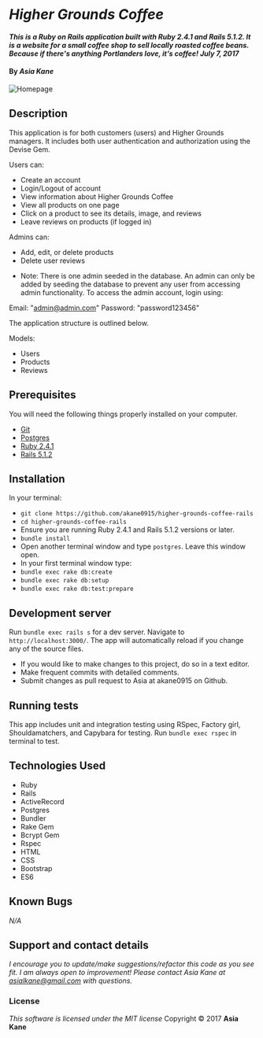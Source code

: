 # _Higher Grounds Coffee_

#### _This is a Ruby on Rails application built with Ruby 2.4.1 and Rails 5.1.2.  It is a website for a small coffee shop to sell locally roasted coffee beans.  Because if there's anything Portlanders love, it's coffee!  July 7, 2017_

#### By _**Asia Kane**_

![Homepage](./app/assets/images/homepage.png)

## Description

This application is for both customers (users) and Higher Grounds managers.  It includes both user authentication and authorization using the Devise Gem.  

Users can:
- Create an account
- Login/Logout of account
- View information about Higher Grounds Coffee
- View all products on one page
- Click on a product to see its details, image, and reviews
- Leave reviews on products (if logged in)

Admins can:
- Add, edit, or delete products
- Delete user reviews
* Note: There is one admin seeded in the database.  An admin can only be added by seeding the database to prevent any user from accessing admin functionality.  To access the admin account, login using:

Email: "admin@admin.com"
Password: "password123456"

The application structure is outlined below.  

Models:
  - Users
  - Products
  - Reviews

## Prerequisites

You will need the following things properly installed on your computer.

* [Git](https://git-scm.com/)
* [Postgres](https://www.postgresql.org/)
* [Ruby 2.4.1](https://www.ruby-lang.org/en/downloads/)
* [Rails 5.1.2](http://rubyonrails.org/)

## Installation

In your terminal:
* `git clone https://github.com/akane0915/higher-grounds-coffee-rails`
* `cd higher-grounds-coffee-rails`
* Ensure you are running Ruby 2.4.1 and Rails 5.1.2 versions or later.
* `bundle install`
* Open another terminal window and type `postgres`.  Leave this window open.
* In your first terminal window type:
* `bundle exec rake db:create`
* `bundle exec rake db:setup`
* `bundle exec rake db:test:prepare`

## Development server

Run `bundle exec rails s` for a dev server. Navigate to `http://localhost:3000/`. The app will automatically reload if you change any of the source files.

* If you would like to make changes to this project, do so in a text editor.
* Make frequent commits with detailed comments.
* Submit changes as pull request to Asia at akane0915 on Github.

## Running tests

This app includes unit and integration testing using RSpec, Factory girl, Shouldamatchers, and Capybara for testing.
Run `bundle exec rspec` in terminal to test.

## Technologies Used

* Ruby
* Rails
* ActiveRecord
* Postgres
* Bundler
* Rake Gem
* Bcrypt Gem
* Rspec
* HTML
* CSS
* Bootstrap
* ES6

## Known Bugs
_N/A_

## Support and contact details
_I encourage you to update/make suggestions/refactor this code as you see fit. I am always open to improvement! Please contact Asia Kane at asialkane@gmail.com with questions._

### License
*This software is licensed under the MIT license*
Copyright © 2017 **Asia Kane**
